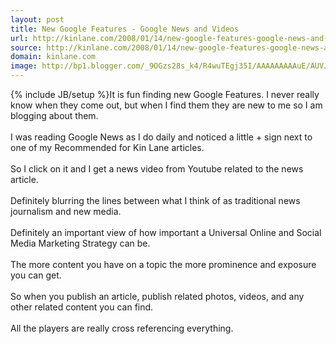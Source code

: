 ```yaml
---
layout: post
title: New Google Features - Google News and Videos
url: http://kinlane.com/2008/01/14/new-google-features-google-news-and-videos/
source: http://kinlane.com/2008/01/14/new-google-features-google-news-and-videos/
domain: kinlane.com
image: http://bp1.blogger.com/_9OGzs28s_k4/R4wuTEgj35I/AAAAAAAAAuE/AUVJhF_1LuE/s320/Google+News+1.jpg
---
```

{% include JB/setup %}<a onblur="try {parent.deselectBloggerImageGracefully();} catch(e) {}" href="http://bp1.blogger.com/_9OGzs28s_k4/R4wuTEgj35I/AAAAAAAAAuE/AUVJhF_1LuE/s1600-h/Google+News+1.jpg"><img style="margin: 0pt 0pt 10px 10px; float: right; cursor: pointer;" src="http://bp1.blogger.com/_9OGzs28s_k4/R4wuTEgj35I/AAAAAAAAAuE/AUVJhF_1LuE/s320/Google+News+1.jpg" alt="" id="BLOGGER_PHOTO_ID_5155546578595078034" border="0" /></a>It is fun finding new Google Features.  I never really know when they come out, but when I find them they are new to me so I am blogging about them.<br /><br />I was reading Google News as I do daily and noticed a little + sign next to one of my Recommended for Kin Lane articles.<br /><br />So I click on it and I get a news video from Youtube related to the news article.<br /><br />Definitely blurring the lines between what I think of as traditional news journalism and new media.<a onblur="try {parent.deselectBloggerImageGracefully();} catch(e) {}" href="http://bp0.blogger.com/_9OGzs28s_k4/R4wuZ0gj36I/AAAAAAAAAuM/Mpj1fO4djjw/s1600-h/Google+News+2.jpg"><img style="margin: 0pt 0pt 10px 10px; float: right; cursor: pointer;" src="http://bp0.blogger.com/_9OGzs28s_k4/R4wuZ0gj36I/AAAAAAAAAuM/Mpj1fO4djjw/s320/Google+News+2.jpg" alt="" id="BLOGGER_PHOTO_ID_5155546694559195042" border="0" /></a><br /><br />Definitely an important view of how  important a Universal Online  and Social Media Marketing Strategy can be.<br /><br />The more content you have on a topic the more prominence and exposure you can get.<br /><br />So when you publish an article, publish related photos, videos, and any other related content you can find.<br /><br />All the players are really cross referencing everything.